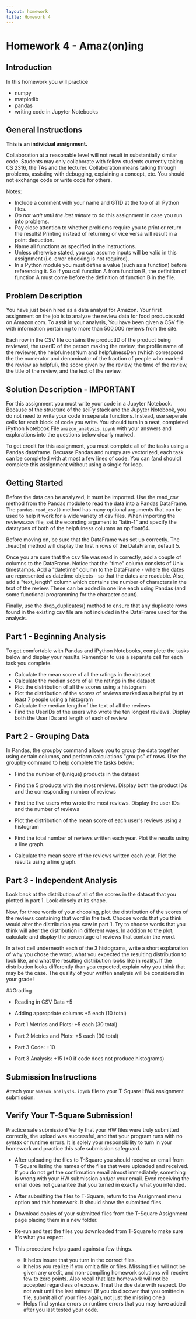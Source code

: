 ```yaml
---
layout: homework
title: Homework 4
---
```


# Homework 4 - Amaz(on)ing

## Introduction

In this homework you will practice

- numpy
- matplotlib
- pandas
- writing code in Jupyter Notebooks

## General Instructions

**This is an individual assignment.**

Collaboration at a reasonable level will not result in substantially similar code. Students may only collaborate with fellow students currently taking CS 2316, the TAs and the lecturer. Collaboration means talking through problems, assisting with debugging, explaining a concept, etc. You should not exchange code or write code for others.

Notes:

- Include a comment with your name and GTID at the top of all Python files.
- *Do not wait until the last minute* to do this assignment in case you run into problems.
- Pay close attention to whether problems require you to print or return the results! Printing instead of returning or vice versa will result in a point deduction.
- Name all functions as specified in the instructions.
- Unless otherwise stated, you can assume inputs will be valid in this assignment (i.e. error checking is not required).
- In a Python module you must define a value (such as a function) before referencing it. So if you call function A from function B, the definition of function A must come before the definition of function B in the file.

## Problem Description

You have just been hired as a data analyst for Amazon.  Your first assignment on the job is to analyze the review data for food products sold on Amazon.com.  To assit in your analysis, You have been given a CSV file with information pertaining to more than 500,000 reviews from the site.

Each row in the CSV file contains the productID of the product being reviewed, the userID of the person making the review, the profile name of the reviewer, the helpfulnessNum and helpfulnessDen (which correspond the the numerator and denominator of the fraction of people who marked the review as helpful), the score given by the review, the time of the review, the title of the review, and the text of the review.


## Solution Description - IMPORTANT

For this assignment you must write your code in a Jupyter Notebook.  Because of the structure of the sciPy stack and the Jupyter Notebook, you do not need to write your code in seperate functions.  Instead, use seperate cells for each block of code you write.  You should turn in a neat, completed iPython Notebook File `amazon_analysis.ipynb` with your answers and explorations into the questions below clearly marked.  

To get credit for this assignment, you must complete all of the tasks using a Pandas dataframe.  Becuase Pandas and numpy are vectorized, each task can be completed with at most a few lines of code.  You can (and should) complete this assignment without using a single for loop. 


## Getting Started

Before the data can be analyzed, it must be imported.  Use the read_csv method from the Pandas module to read the data into a Pandas DataFrame.  The `pandas.read_csv()` method has many optional arguments that can be used to help it work for a wide variety of csv files.  When importing the reviews.csv file, set the econding argument to "latin-1" and specify the datatypes of both of the helpfulness columns as np.float64.

Before moving on, be sure that the DataFrame was set up correctly.  The .head(n) method will display the first n rows of the DataFrame, default 5.

Once you are sure that the csv file was read in correctly, add a couple of columns to the DataFrame.  Notice that the "time" column consists of Unix timestamps.  Add a "datetime" column to the DataFrame - where the dates are represented as datetime objects - so that the dates are readable.  Also, add a "text_length" column which contains the number of characters in the text of the review.  These can be added in one line each using Pandas (and some functional programming for the character count).

Finally, use the drop_duplicates() method to ensure that any duplicate rows found in the existing csv file are not included in the DataFrame used for the analysis.


## Part 1 - Beginning Analysis

To get comfortable with Pandas and iPython Notebooks, complete the tasks below and display your results.  Remember to use a separate cell for each task you complete.

- Calculate the mean score of all the ratings in the dataset
- Calculate the median score of all the ratings in the dataset
- Plot the distribution of all the scores using a histogram
- Plot the distribution of the scores of reviews marked as a helpful by at least 7 people using a histogram
- Calculate the median length of the text of all the reviews 
- Find the UserIDs of the users who wrote the ten longest reviews.  Display both the User IDs and length of each of review

## Part 2 - Grouping Data

In Pandas, the groupby command allows you to group the data together using certain columns, and perform calculations "groups" of rows.  Use the groupby command to help complete the tasks below:

- Find the number of (unique) products in the dataset
- Find the 5 products with the most reviews.  Display both the product IDs and the corresponding number of reviews 

- Find the five users who wrote the most reviews.  Display the user IDs and the number of reviews
- Plot the distribution of the mean score of each user's reviews using a histogram

- Find the total number of reviews written each year.  Plot the results using a line graph.
- Calculate the mean score of the reviews written each year.  Plot the results using a line graph.

## Part 3 - Independent Analysis

Look back at the distribution of all of the scores in the dataset that you plotted in part 1.  Look closely at its shape.  

Now, for three words of your choosing, plot the distribution of the scores of the reviews containing that word in the text.  Choose words that you think would alter the distribution you saw in part 1.  Try to choose words that you think will alter the distribution in different ways.  In addition to the plot, calculate and display the percentage of reviews that contain the word.

In a text cell underneath each of the 3 histograms, write a short explanation of why you chose the word, what you expected the resulting distribution to look like, and what the resulting distribution looks like in reality.  If the distribution looks differently than you expected, explain why you think that may be the case.  The quality of your written analysis will be considered in your grade!


##Grading

- Reading in CSV Data +5
- Adding appropriate columns +5 each (10 total)

- Part 1 Metrics and Plots: +5 each (30 total)
- Part 2 Metrics and Plots: +5 each (30 total)

- Part 3 Code: +10
- Part 3 Analysis: +15 (+0 if code does not produce histograms)




## Submission Instructions

Attach your `amazon_analysis.ipynb` file to your T-Square HW4 assignment submission.

## Verify Your T-Square Submission!

Practice safe submission! Verify that your HW files were truly submitted correctly, the upload was successful, and that your program runs with no syntax or runtime errors. It is solely your responsibility to turn in your homework and practice this safe submission safeguard.

- After uploading the files to T-Square you should receive an email from T-Square listing the names of the files that were uploaded and received. If you do not get the confirmation email almost immediately, something is wrong with your HW submission and/or your email. Even receiving the email does not guarantee that you turned in exactly what you intended.
- After submitting the files to T-Square, return to the Assignment menu option and this homework. It should show the submitted files.
- Download copies of your submitted files from the T-Square Assignment page placing them in a new folder.
- Re-run and test the files you downloaded from T-Square to make sure it's what you expect.
- This procedure helps guard against a few things.

    - It helps insure that you turn in the correct files.
    - It helps you realize if you omit a file or files. Missing files will not be given any credit, and non-compiling homework solutions will receive few to zero points. Also recall that late homework will not be accepted regardless of excuse. Treat the due date with respect.  Do not wait until the last minute! (If you do discover that you omitted a file, submit all of your files again, not just the missing one.)
    - Helps find syntax errors or runtime errors that you may have added after you last tested your code.
